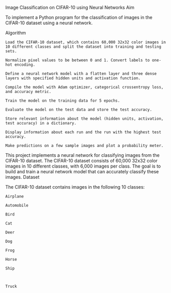 Image Classification on CIFAR-10 using Neural Networks
Aim

To implement a Python program for the classification of images in the CIFAR-10 dataset using a neural network.

Algorithm

    Load the CIFAR-10 dataset, which contains 60,000 32x32 color images in 10 different classes and split the dataset into training and testing sets.

    Normalize pixel values to be between 0 and 1. Convert labels to one-hot encoding.

    Define a neural network model with a flatten layer and three dense layers with specified hidden units and activation function.

    Compile the model with Adam optimizer, categorical crossentropy loss, and accuracy metric.

    Train the model on the training data for 5 epochs.

    Evaluate the model on the test data and store the test accuracy.

    Store relevant information about the model (hidden units, activation, test accuracy) in a dictionary.

    Display information about each run and the run with the highest test accuracy.

    Make predictions on a few sample images and plot a probability meter.


This project implements a neural network for classifying images from the CIFAR-10 dataset. The CIFAR-10 dataset consists of 60,000 32x32 color images in 10 different classes, with 6,000 images per class. The goal is to build and train a neural network model that can accurately classify these images.
Dataset

The CIFAR-10 dataset contains images in the following 10 classes:

    Airplane

    Automobile

    Bird

    Cat

    Deer

    Dog

    Frog

    Horse

    Ship



    Truck
